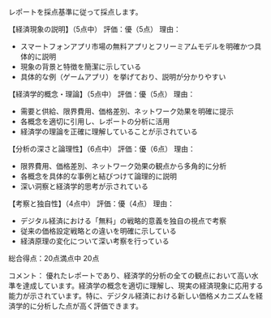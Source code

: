 レポートを採点基準に従って採点します。

【経済現象の説明】（5点中）
評価：優（5点）
理由：
- スマートフォンアプリ市場の無料アプリとフリーミアムモデルを明確かつ具体的に説明
- 現象の背景と特徴を簡潔に示している
- 具体的な例（ゲームアプリ）を挙げており、説明が分かりやすい

【経済学的概念・理論】（5点中）
評価：優（5点）
理由：
- 需要と供給、限界費用、価格差別、ネットワーク効果を明確に提示
- 各概念を適切に引用し、レポートの分析に活用
- 経済学の理論を正確に理解していることが示されている

【分析の深さと論理性】（6点中）
評価：優（6点）
理由：
- 限界費用、価格差別、ネットワーク効果の観点から多角的に分析
- 各概念を具体的な事例と結びつけて論理的に説明
- 深い洞察と経済学的思考が示されている

【考察と独自性】（4点中）
評価：優（4点）
理由：
- デジタル経済における「無料」の戦略的意義を独自の視点で考察
- 従来の価格設定戦略との違いを明確に示している
- 経済原理の変化について深い考察を行っている

総合得点：20点満点中 20点

コメント：
優れたレポートであり、経済学的分析の全ての観点において高い水準を達成しています。経済学の概念を適切に理解し、現実の経済現象に応用する能力が示されています。特に、デジタル経済における新しい価格メカニズムを経済学的に分析した点が高く評価できます。
